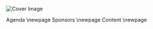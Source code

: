![Cover Image](./elements/img/Page/Mockup_cover.png)
<!-- pagebreak -->
Agenda
\newpage
Sponsors
\newpage
Content
\newpage

